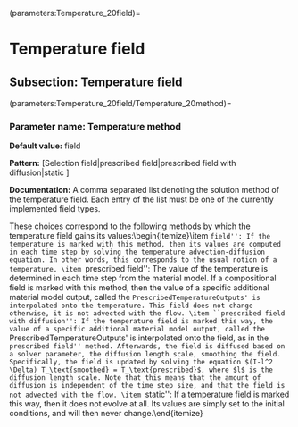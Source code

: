 (parameters:Temperature_20field)=
# Temperature field


## **Subsection:** Temperature field


(parameters:Temperature_20field/Temperature_20method)=
### __Parameter name:__ Temperature method
**Default value:** field

**Pattern:** [Selection field|prescribed field|prescribed field with diffusion|static ]

**Documentation:** A comma separated list denoting the solution method of the temperature field. Each entry of the list must be one of the currently implemented field types.

These choices correspond to the following methods by which the temperature field gains its values:\begin{itemize}\item ``field'': If the temperature is marked with this method, then its values are computed in each time step by solving the temperature advection-diffusion equation. In other words, this corresponds to the usual notion of a temperature.
\item ``prescribed field'': The value of the temperature is determined in each time step from the material model. If a compositional field is marked with this method, then the value of a specific additional material model output, called the `PrescribedTemperatureOutputs' is interpolated onto the temperature. This field does not change otherwise, it is not advected with the flow.
\item ``prescribed field with diffusion'': If the temperature field is marked this way, the value of a specific additional material model output, called the `PrescribedTemperatureOutputs' is interpolated onto the field, as in the ``prescribed field'' method. Afterwards, the field is diffused based on a solver parameter, the diffusion length scale, smoothing the field. Specifically, the field is updated by solving the equation $(I-l^2 \Delta) T_\text{smoothed} = T_\text{prescribed}$, where $l$ is the diffusion length scale. Note that this means that the amount of diffusion is independent of the time step size, and that the field is not advected with the flow.
\item ``static'': If a temperature field is marked this way, then it does not evolve at all. Its values are simply set to the initial conditions, and will then never change.\end{itemize}
